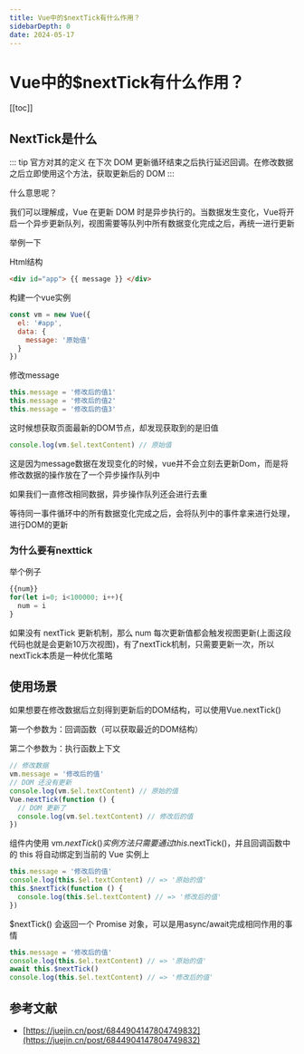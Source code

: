 ```yaml
---
title: Vue中的$nextTick有什么作用？
sidebarDepth: 0
date: 2024-05-17
---
```


# Vue中的$nextTick有什么作用？

[[toc]]

## NextTick是什么

::: tip 官方对其的定义
在下次 DOM 更新循环结束之后执行延迟回调。在修改数据之后立即使用这个方法，获取更新后的 DOM
:::

什么意思呢？

我们可以理解成，Vue 在更新 DOM 时是异步执行的。当数据发生变化，Vue将开启一个异步更新队列，视图需要等队列中所有数据变化完成之后，再统一进行更新

举例一下

Html结构

``` html
<div id="app"> {{ message }} </div>
```

构建一个vue实例

``` js
const vm = new Vue({
  el: '#app',
  data: {
    message: '原始值'
  }
})
```

修改message

``` js
this.message = '修改后的值1'
this.message = '修改后的值2'
this.message = '修改后的值3'
```

这时候想获取页面最新的DOM节点，却发现获取到的是旧值

``` js
console.log(vm.$el.textContent) // 原始值
```

这是因为message数据在发现变化的时候，vue并不会立刻去更新Dom，而是将修改数据的操作放在了一个异步操作队列中

如果我们一直修改相同数据，异步操作队列还会进行去重

等待同一事件循环中的所有数据变化完成之后，会将队列中的事件拿来进行处理，进行DOM的更新

### 为什么要有nexttick

举个例子

``` js
{{num}}
for(let i=0; i<100000; i++){
  num = i
}
```

如果没有 nextTick 更新机制，那么 num 每次更新值都会触发视图更新(上面这段代码也就是会更新10万次视图)，有了nextTick机制，只需要更新一次，所以nextTick本质是一种优化策略

## 使用场景

如果想要在修改数据后立刻得到更新后的DOM结构，可以使用Vue.nextTick()

第一个参数为：回调函数（可以获取最近的DOM结构）

第二个参数为：执行函数上下文

``` js
// 修改数据
vm.message = '修改后的值'
// DOM 还没有更新
console.log(vm.$el.textContent) // 原始的值
Vue.nextTick(function () {
  // DOM 更新了
  console.log(vm.$el.textContent) // 修改后的值
})
```

组件内使用 vm.$nextTick() 实例方法只需要通过this.$nextTick()，并且回调函数中的 this 将自动绑定到当前的 Vue 实例上

``` js
this.message = '修改后的值'
console.log(this.$el.textContent) // => '原始的值'
this.$nextTick(function () {
  console.log(this.$el.textContent) // => '修改后的值'
})
```

$nextTick() 会返回一个 Promise 对象，可以是用async/await完成相同作用的事情

``` js
this.message = '修改后的值'
console.log(this.$el.textContent) // => '原始的值'
await this.$nextTick()
console.log(this.$el.textContent) // => '修改后的值'
```

## 参考文献

- [https://juejin.cn/post/6844904147804749832](https://juejin.cn/post/6844904147804749832)